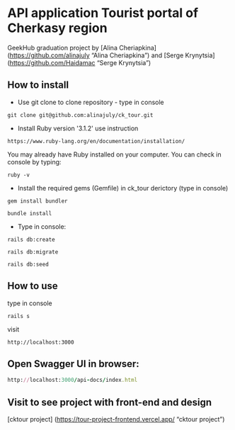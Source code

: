 # API application Tourist portal of Cherkasy region

GeekHub graduation project by [Alina Cheriapkina] (https://github.com/alinajuly “Alina Cheriapkina”) and [Serge Krynytsia] (https://github.com/Haidamac “Serge Krynytsia”)

## How to install

* Use git clone to clone repository - type in console

```
git clone git@github.com:alinajuly/ck_tour.git
```

* Install Ruby version '3.1.2' use instruction

```
https://www.ruby-lang.org/en/documentation/installation/
```

You may already have Ruby installed on your computer. You can check in console by typing:

```
ruby -v
```

* Install the required gems (Gemfile) in ck_tour derictory (type in console)

```
gem install bundler
```

```
bundle install
```

* Type in console:

```
rails db:create
```

```
rails db:migrate
```

```
rails db:seed
```

## How to use

type in console

```
rails s
```

visit

```
http://localhost:3000
```

## Open Swagger UI in browser:
```ruby
http://localhost:3000/api-docs/index.html
```

## Visit to see project with front-end and design

[cktour project] (https://tour-project-frontend.vercel.app/ “cktour project”)

